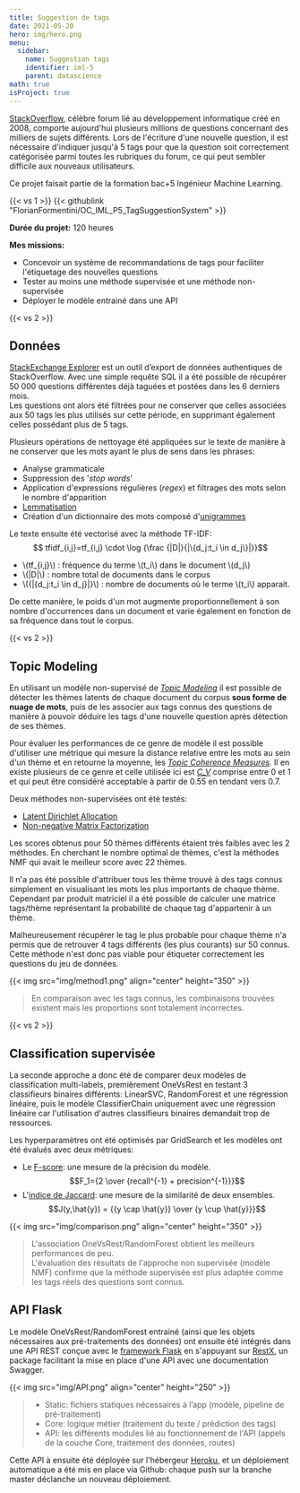 ```yaml
---
title: Suggestion de tags
date: 2021-05-20
hero: img/hero.png
menu:
  sidebar:
    name: Suggestion tags
    identifier: iml-5
    parent: datascience
math: true
isProject: true
---
```


[StackOverflow](http://stackoverflow.com), célèbre forum lié au développement informatique créé en 2008, comporte aujourd'hui plusieurs millions de questions concernant des milliers de sujets différents. Lors de l'écriture d'une nouvelle question, il est nécessaire d'indiquer jusqu'à 5 tags pour que la question soit correctement catégorisée parmi toutes les rubriques du forum, ce qui peut sembler difficile aux nouveaux utilisateurs.

Ce projet faisait partie de la formation bac+5 Ingénieur Machine Learning.

{{< vs 1 >}}
{{< githublink "FlorianFormentini/OC_IML_P5_TagSuggestionSystem" >}}


**Durée du projet:** 120 heures

**Mes missions:**
- Concevoir un système de recommandations de tags pour faciliter l'étiquetage des nouvelles questions
- Tester au moins une méthode supervisée et une méthode non-supervisée
- Déployer le modèle entrainé dans une API


{{< vs 2 >}}

## Données

[StackExchange Explorer](https://data.stackexchange.com/stackoverflow/query/new) est un outil d’export de données authentiques de StackOverflow. Avec une simple requête SQL il a été possible de récupérer 50 000 questions différentes déjà taguées et postées dans les 6 derniers mois.  
Les questions ont alors été filtrées pour ne conserver que celles associées aux 50 tags les plus utilisés sur cette période, en supprimant également celles possédant plus de 5 tags.

Plusieurs opérations de nettoyage été appliquées sur le texte de manière à ne conserver que les mots ayant le plus de sens dans les phrases:
- Analyse grammaticale
- Suppression des '*stop words*'
- Application d'expressions régulières (*regex*) et filtrages des mots selon le nombre d'apparition
- [Lemmatisation](https://fr.wikipedia.org/wiki/Lemmatisation)
- Création d'un dictionnaire des mots composé d'[unigrammes](https://fr.wikipedia.org/wiki/N-gramme)

Le texte ensuite été vectorisé avec la méthode TF-IDF:
$$ tfidf_{i,j}=tf_{i,j} \cdot \log {\frac  {|D|}{|\{d_j:t_i \in d_j\}|}}$$
- \\(tf_{i,j}\\) : fréquence du terme \\(t_i\\) dans le document \\(d_j\\)
- \\(|D|\\) : nombre total de documents dans le corpus
- \\({|\{d_j:t_i \in d_j\}|}\\) : nombre de documents où le terme \\(t_i\\) apparait.

De cette manière, le poids d'un mot augmente proportionnellement à son nombre d'occurrences dans un document et varie également en fonction de sa fréquence dans tout le corpus.

{{< vs 2 >}}

## Topic Modeling

En utilisant un modèle non-supervisé de [*Topic Modeling*](https://fr.wikipedia.org/wiki/Topic_model) il est possible de détecter les thèmes latents de chaque document du corpus **sous forme de nuage de mots**, puis de les associer aux tags connus des questions de manière à pouvoir déduire les tags d'une nouvelle question après détection de ses thèmes.

Pour évaluer les performances de ce genre de modèle il est possible d'utiliser une métrique qui mesure la distance relative entre les mots au sein d'un thème et en retourne la moyenne, les [*Topic Coherence Measures*](https://towardsdatascience.com/understanding-topic-coherence-measures-4aa41339634c). Il en existe plusieurs de ce genre et celle utilisée ici est [*C_V*](https://ieeexplore.ieee.org/document/8259775) comprise entre 0 et 1 et qui peut être considéré acceptable à partir de 0.55 en tendant vers 0.7.

Deux méthodes non-supervisées ont été testés: 
- [Latent Dirichlet Allocation](https://en.wikipedia.org/wiki/Latent_Dirichlet_allocation)
- [Non-negative Matrix Factorization](https://en.wikipedia.org/wiki/Non-negative_matrix_factorization)

Les scores obtenus pour 50 thèmes différents étaient très faibles avec les 2 méthodes. En cherchant le nombre optimal de thèmes, c'est la méthodes NMF qui avait le meilleur score avec 22 thèmes. 

Il n'a pas été possible d'attribuer tous les thème trouvé à des tags connus simplement en visualisant les mots les plus importants de chaque thème. Cependant par produit matriciel il a été possible de calculer une matrice tags/thème représentant la probabilité de chaque tag d'appartenir à un thème.

Malheureusement récupérer le tag le plus probable pour chaque thème n'a permis que de retrouver 4 tags différents (les plus courants) sur 50 connus. Cette méthode n'est donc pas viable pour étiqueter correctement les questions du jeu de données.

{{< img src="img/method1.png" align="center" height="350" >}}
> En comparaison avec les tags connus, les combinaisons trouvées existent mais les proportions sont totalement incorrectes.

{{< vs 2 >}}

## Classification supervisée

La seconde approche a donc été de comparer deux modèles de classification multi-labels, premièrement OneVsRest en testant 3 classifieurs binaires différents: LinearSVC, RandomForest et une régression linéaire, puis le modèle ClassifierChain uniquement avec une régression linéaire car l'utilisation d'autres classifieurs binaires demandait trop de ressources.

Les hyperparamètres ont été optimisés par GridSearch et les modèles ont été évalués avec deux métriques:
- Le [F-score](https://en.wikipedia.org/wiki/F-score): une mesure de la précision du modèle.
    $$F_1={2 \over {recall^{-1} + precision^{-1}}}$$
- L'[indice de Jaccard](https://fr.wikipedia.org/wiki/Indice_et_distance_de_Jaccard): une mesure de la similarité de deux ensembles.
    $$J(y,\hat{y}) = {{y \cap \hat{y}} \over {y \cup \hat{y}}}$$


{{< img src="img/comparison.png" align="center" height="350" >}}
> L'association OneVsRest/RandomForest obtient les meilleurs performances de peu.  
> L'évaluation des résultats de l'approche non supervisée (modèle NMF) confirme que la méthode supervisée est plus adaptée comme les tags réels des questions sont connus.


## API Flask

Le modèle OneVsRest/RandomForest entrainé (ainsi que les objets nécessaires aux pré-traitements des données) ont ensuite été intégrés dans une API REST conçue avec le [framework Flask](https://flask.palletsprojects.com/en/2.2.x/) en s'appuyant sur [RestX](https://flask-restx.readthedocs.io/en/latest/), un package facilitant la mise en place d'une API avec une documentation Swagger.

{{< img src="img/API.png" align="center" height="250" >}}
> - Static: fichiers statiques nécessaires à l’app (modèle, pipeline de pré-traitement)
> - Core: logique métier (traitement du texte / prédiction des tags)
> - API: les différents modules lié au fonctionnement de l'API (appels de la couche Core, traitement des données, routes)

Cette API à ensuite été déployée sur l'hébergeur [Heroku](https://www.heroku.com/), et un déploiement automatique a été mis en place via Github: chaque push sur la branche master déclanche un  nouveau déploiement.